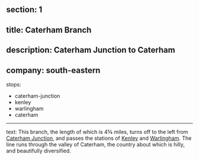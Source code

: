 ﻿section: 1
----
title: Caterham Branch
----
description: Caterham Junction to Caterham
----
company: south-eastern
----
stops:
- caterham-junction
- kenley
- warlingham
- caterham
----
text: This branch, the length of which is 4⅝ miles, turns off to the left from [Caterham Junction](/stations/caterham-junction), and passes the stations of [Kenley](/stations/kenley) and [Warlingham](/stations/warlingham). The line runs through the valley of Caterham, the country about which is hilly, and beautifully diversified.
